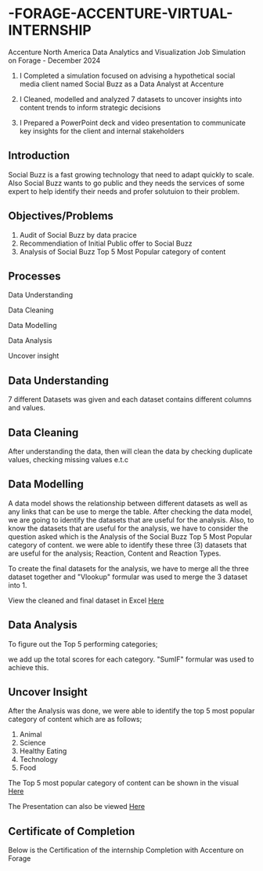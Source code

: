 # -FORAGE-ACCENTURE-VIRTUAL-INTERNSHIP
Accenture North America Data Analytics and Visualization Job Simulation on Forage - December 2024


1. I Completed a simulation focused on advising a hypothetical social media client named Social Buzz as a Data Analyst at Accenture

2. I Cleaned, modelled and analyzed 7 datasets to uncover insights into content trends to inform strategic decisions

3. I Prepared a PowerPoint deck and video presentation to communicate key insights for the client and internal stakeholders

## Introduction
Social Buzz is a fast growing technology that need to adapt quickly to scale. Also Social Buzz wants to go public and 
they needs the services of some expert to help identify their needs and profer solutuion to their problem.

## Objectives/Problems
1. Audit of Social Buzz by data pracice
2. Recommendiation of Initial Public offer to Social Buzz
3. Analysis of Social Buzz Top 5 Most Popular category of content

## Processes
Data Understanding

Data Cleaning

Data Modelling

Data Analysis

Uncover insight

## Data Understanding
7 different Datasets was given and each dataset contains different columns and values.

## Data Cleaning
After understanding the data, then will clean the data by checking duplicate values, checking missing values e.t.c

## Data Modelling
A data model shows the relationship between different datasets as well as any links that can be use to merge the table.
After checking the data model, we are going to identify the datasets that are useful for the analysis. Also, to know the datasets that are useful for the analysis,
we have to consider the question asked which is the Analysis of the Social Buzz Top 5 Most Popular category of content. we were able to identify these three (3) datasets that are useful
for the analysis; Reaction, Content and Reaction Types.

To create the final datasets for the analysis, we have to merge all the three dataset together and "Vlookup" formular was used to merge the 3 dataset into 1. 

View the cleaned and final dataset in Excel [Here](https://github.com/phuad23/-Accenture-North-America---Data-Analytics-and-Visualization-Job-Simulation/blob/main/Reactions.xlsx)

## Data Analysis
To figure out the Top 5 performing categories;

we add up the total scores for each category. "SumIF" formular was used to achieve this.

## Uncover Insight
After the Analysis was done, we were able to identify the top 5 most popular category of content which are as follows;
1. Animal
2. Science
3. Healthy Eating
4. Technology
5. Food

The Top 5 most popular category of content can be shown in the visual [Here](https://github.com/phuad23/-Accenture-North-America---Data-Analytics-and-Visualization-Job-Simulation/blob/main/PieChart%20of%20accenture.PNG)

The Presentation can also be viewed [Here](https://github.com/phuad23/-Accenture-North-America---Data-Analytics-and-Visualization-Job-Simulation/blob/main/Accenture%20Data%20Analystics%20Presentation.pptx)

## Certificate of Completion
Below is the Certification of the internship Completion with Accenture on Forage

